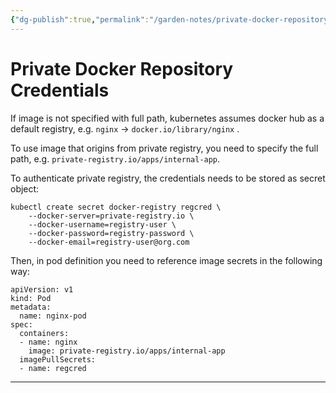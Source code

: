 ```yaml
---
{"dg-publish":true,"permalink":"/garden-notes/private-docker-repository-credentials/","tags":["note","seedling"],"created":"2023-09-22T16:35:00","updated":"2024-11-29T14:51"}
---
```


# Private Docker Repository Credentials

If image is not specified with full path, kubernetes assumes docker hub as a default registry, e.g. `nginx` -> `docker.io/library/nginx` .

To use image that origins from private registry, you need to specify the full path, e.g. `private-registry.io/apps/internal-app`.

To authenticate private registry, the credentials needs to be stored as secret object:

```
kubectl create secret docker-registry regcred \
	--docker-server=private-registry.io \
	--docker-username=registry-user \
	--docker-password=registry-password \
	--docker-email=registry-user@org.com
```

Then, in pod definition you need to reference image secrets in the following way:

```
apiVersion: v1
kind: Pod
metadata:
  name: nginx-pod
spec:
  containers:
  - name: nginx
    image: private-registry.io/apps/internal-app
  imagePullSecrets:
  - name: regcred
```


---
